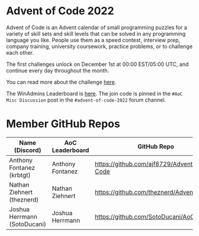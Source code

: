 # Advent of Code 2022

Advent of Code is an Advent calendar of small programming puzzles for a variety of skill sets and skill levels that can be solved in any programming language you like. People use them as a speed contest, interview prep, company training, university coursework, practice problems, or to challenge each other.

The first challenges unlock on December 1st at 00:00 EST/05:00 UTC, and continue every day throughout the month.

You can read more about the challenge [here](https://adventofcode.com/2022/about).

The WinAdmins Leaderboard is [here](https://adventofcode.com/2022/leaderboard/private/view/1506887). The join code is pinned in the `#AoC Misc Discussion` post in the `#advent-of-code-2022` forum channel.

# Member GitHub Repos

| Name (Discord)           | AoC Leaderboard  | GitHub Repo                               |
| ------------------------ | ---------------- | ----------------------------------------- |
| Anthony Fontanez (krbtgt) | Anthony Fontanez | https://github.com/ajf8729/Advent-of-Code |
| Nathan Ziehnert (theznerd) | Nathan Ziehnert | https://github.com/theznerd/AdventOfCode |
| Joshua Herrmann (SotoDucani) | Joshua Herrmann | https://github.com/SotoDucani/AoC2022 |
